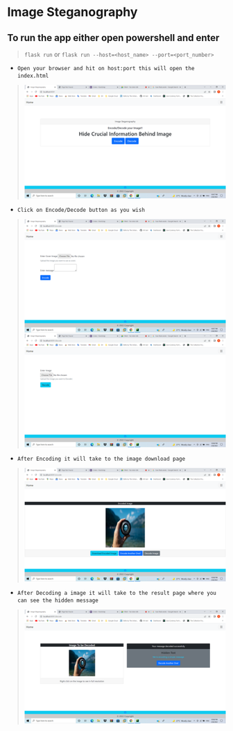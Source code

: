 # Image Steganography

## To run the app either open powershell and enter

>`flask run` 
or
>`flask run --host=<host_name> --port=<port_number>`


- `Open your browser and hit on host:port this will open the index.html`

>![Home page](https://github.com/ritwicksamanta/project/blob/main/static/screenshots/Screenshot%20(863).png?raw=true)

- `Click on Encode/Decode button as you wish`
> ![Encode Page](https://github.com/ritwicksamanta/project/blob/main/static/screenshots/Screenshot%20(864).png?raw=true)
> ![Decode Page](https://github.com/ritwicksamanta/project/blob/main/static/screenshots/Screenshot%20(867).png?raw=true)
- `After Encoding it will take to the image download page`
> ![Download Page](https://github.com/ritwicksamanta/project/blob/main/static/screenshots/Screenshot%20(866).png?raw=true)

- `After Decoding a image it will take to the result page where you can see the hidden message`
> ![Result Page](https://github.com/ritwicksamanta/project/blob/main/static/screenshots/Screenshot%20(869).png?raw=true)
